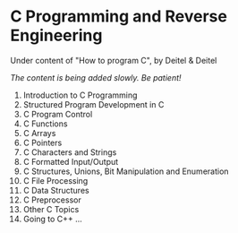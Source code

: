 # C Programming and Reverse Engineering
Under content of "How to program C", by Deitel & Deitel

_The content is being added slowly. Be patient!_

1. Introduction to C Programming
2. Structured Program Development in C
3. C Program Control
4. C Functions
5. C Arrays
6. C Pointers
7. C Characters and Strings
8. C Formatted Input/Output
9. C Structures, Unions, Bit Manipulation and Enumeration
10. C File Processing
11. C Data Structures
12. C Preprocessor
13. Other C Topics
14. Going to C++ ...

